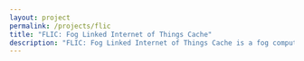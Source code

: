 ```yaml
---
layout: project
permalink: /projects/flic
title: "FLIC: Fog Linked Internet of Things Cache"
description: "FLIC: Fog Linked Internet of Things Cache is a fog computing project which makes a fog topology more efficient with its bytes in and bytes out."
---
```

